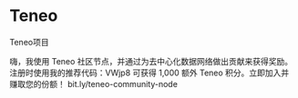 # Teneo
Teneo项目

嗨，我使用 Teneo 社区节点，并通过为去中心化数据网络做出贡献来获得奖励。注册时使用我的推荐代码：VWjp8 可获得 1,000 额外 Teneo 积分。立即加入并赚取您的份额！
bit.ly/teneo-community-node
